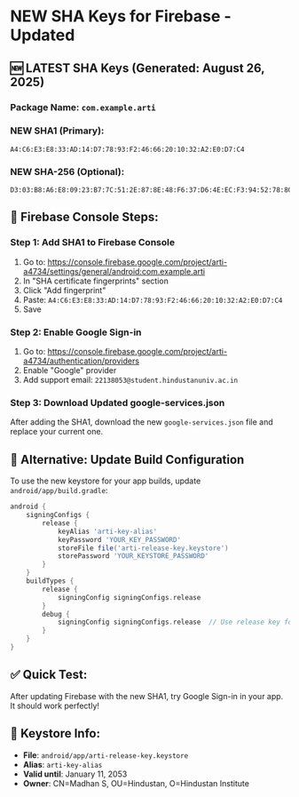 # NEW SHA Keys for Firebase - Updated

## 🆕 **LATEST SHA Keys (Generated: August 26, 2025)**

### **Package Name:** `com.example.arti`

### **NEW SHA1 (Primary):**
```
A4:C6:E3:E8:33:AD:14:D7:78:93:F2:46:66:20:10:32:A2:E0:D7:C4
```

### **NEW SHA-256 (Optional):**
```
D3:03:B8:A6:E8:09:23:B7:7C:51:2E:87:8E:48:F6:37:D6:4E:EC:F3:94:52:78:80:54:63:2D:DE:D5:16:AB:BF
```

## 🔧 **Firebase Console Steps:**

### Step 1: Add SHA1 to Firebase Console
1. Go to: https://console.firebase.google.com/project/arti-a4734/settings/general/android:com.example.arti
2. In "SHA certificate fingerprints" section
3. Click "Add fingerprint"
4. Paste: `A4:C6:E3:E8:33:AD:14:D7:78:93:F2:46:66:20:10:32:A2:E0:D7:C4`
5. Save

### Step 2: Enable Google Sign-in
1. Go to: https://console.firebase.google.com/project/arti-a4734/authentication/providers
2. Enable "Google" provider
3. Add support email: `22138053@student.hindustanuniv.ac.in`

### Step 3: Download Updated google-services.json
After adding the SHA1, download the new `google-services.json` file and replace your current one.

## 📱 **Alternative: Update Build Configuration**

To use the new keystore for your app builds, update `android/app/build.gradle`:

```gradle
android {
    signingConfigs {
        release {
            keyAlias 'arti-key-alias'
            keyPassword 'YOUR_KEY_PASSWORD'
            storeFile file('arti-release-key.keystore')
            storePassword 'YOUR_KEYSTORE_PASSWORD'
        }
    }
    buildTypes {
        release {
            signingConfig signingConfigs.release
        }
        debug {
            signingConfig signingConfigs.release  // Use release key for debug too
        }
    }
}
```

## ✅ **Quick Test:**
After updating Firebase with the new SHA1, try Google Sign-in in your app. It should work perfectly!

## 🔐 **Keystore Info:**
- **File**: `android/app/arti-release-key.keystore`
- **Alias**: `arti-key-alias`
- **Valid until**: January 11, 2053
- **Owner**: CN=Madhan S, OU=Hindustan, O=Hindustan Institute
